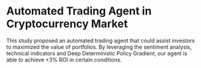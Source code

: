 # Automated Trading Agent in Cryptocurrency Market
This study proposed an automated trading agent that could assist investors to maximized the value of portfolios. By leveraging the sentiment analysis, technical indicators and Deep Deterministic Policy Gradient, our agent is able to achieve +3% ROI in certain conditions.
